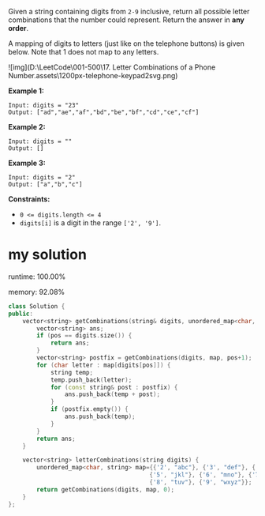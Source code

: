 Given a string containing digits from `2-9` inclusive, return all possible letter combinations that the number could represent. Return the answer in **any order**.

A mapping of digits to letters (just like on the telephone buttons) is given below. Note that 1 does not map to any letters.

![img](D:\LeetCode\001-500\17. Letter Combinations of a Phone Number.assets\1200px-telephone-keypad2svg.png)

 

**Example 1:**

```
Input: digits = "23"
Output: ["ad","ae","af","bd","be","bf","cd","ce","cf"]
```

**Example 2:**

```
Input: digits = ""
Output: []
```

**Example 3:**

```
Input: digits = "2"
Output: ["a","b","c"]
```

 

**Constraints:**

- `0 <= digits.length <= 4`
- `digits[i]` is a digit in the range `['2', '9']`.

# my solution

runtime: 100.00%

memory: 92.08%

```C++
class Solution {
public:
    vector<string> getCombinations(string& digits, unordered_map<char, string>& map, int pos) {  
        vector<string> ans;  
        if (pos == digits.size()) { 
            return ans;  
        }  
        vector<string> postfix = getCombinations(digits, map, pos+1);  
        for (char letter : map[digits[pos]]) {
            string temp;  
            temp.push_back(letter);
            for (const string& post : postfix) {  
                ans.push_back(temp + post);  
            }   
            if (postfix.empty()) {  
                ans.push_back(temp);  
            }  
        }  
        return ans;  
    }

    vector<string> letterCombinations(string digits) {
        unordered_map<char, string> map={{'2', "abc"}, {'3', "def"}, {'4', "ghi"},
                                        {'5', "jkl"}, {'6', "mno"}, {'7', "pqrs"},
                                        {'8', "tuv"}, {'9', "wxyz"}};
        return getCombinations(digits, map, 0);
    }
};
```


